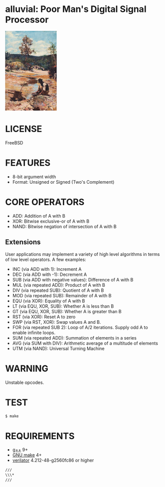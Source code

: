 # alluvial: Poor Man's Digital Signal Processor

![gold prospector](alluvial.png)

# LICENSE

FreeBSD

# FEATURES

* 8-bit argument width
* Format: Unsigned or Signed (Two's Complement)

# CORE OPERATORS

* ADD: Addition of A with B
* XOR: Bitwise exclusive-or of A with B
* NAND: Bitwise negation of intersection of A with B

## Extensions

User applications may implement a variety of high level algorithms in terms of low level operators. A few examples:

* INC (via ADD with 1): Increment A
* DEC (via ADD with -1): Decrement A
* SUB (via ADD with negative values): Difference of A with B
* MUL (via repeated ADD): Product of A with B
* DIV (via repeated SUB): Quotient of A with B
* MOD (via repeated SUB): Remainder of A with B
* EQU (via XOR): Equality of A with B
* LT (via EQU, XOR, SUB): Whether A is less than B
* GT (via EQU, XOR, SUB): Whether A is greater than B
* RST (via XOR): Reset A to zero
* SWP (via RST, XOR): Swap values A and B.
* FOR (via repeated SUB 2): Loop of A/2 iterations. Supply odd A to enable infinite loops.
* SUM (via repeated ADD): Summation of elements in a series
* AVG (via SUM with DIV): Arithmetic average of a multitude of elements
* UTM (via NAND): Universal Turning Machine

# WARNING

Unstable opcodes.

# TEST

```console
$ make
```

# REQUIREMENTS

* [g++](https://gcc.gnu.org/) 9+
* [GNU make](https://www.gnu.org/software/make/) 4+
* [verilator](https://www.veripool.org/verilator/) 4.212-48-g2560fc86 or higher

```text
///
\\\*
///
```
